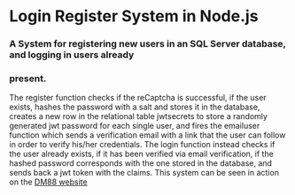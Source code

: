 # Login Register System in Node.js
### A System for registering new users in an SQL Server database, and logging in users already 
### present.
The register function checks if the reCaptcha is successful, if the user exists, hashes the 
password with a salt and stores it in the database, creates a new row in the relational table 
jwtsecrets to store a randomly generated jwt password for each single user, and fires the 
emailuser function which sends a verification email with a link that the user can follow in 
order to verify his/her credentials. The login function instead checks if the user already 
exists, if it has been verified via email verification, if the hashed password corresponds with 
the one stored in the database, and sends back a jwt token with the claims.
This system can be seen in action on the [DM88 website](https://diegomary.github.io/#/register)
